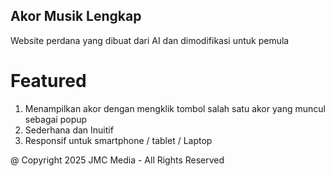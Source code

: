  ## Akor Musik Lengkap
Website perdana yang dibuat dari AI dan dimodifikasi untuk pemula

# Featured
1. Menampilkan akor dengan mengklik tombol salah satu akor yang muncul sebagai popup
2. Sederhana dan Inuitif
3. Responsif untuk smartphone / tablet / Laptop

@ Copyright 2025 JMC Media - All Rights Reserved
